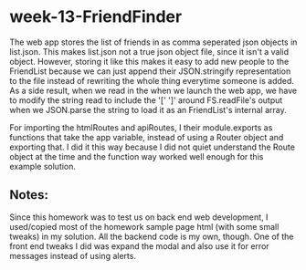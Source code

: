 # week-13-FriendFinder

The web app stores the list of friends in as comma seperated json objects in list.json.  This makes list.json not a true json object file, since it isn't a valid object.  However, storing it like this makes it easy to add new people to the FriendList because we can just append their JSON.stringify representation to the file instead of rewriting the whole thing everytime someone is added.  As a side result, when we read in the when we launch the web app, we have to modify the string read to include the '[' ']' around FS.readFile's output when we JSON.parse the string to load it as an FriendList's internal array.

For importing the htmlRoutes and apiRoutes, I their module.exports as functions that take the app variable, instead of using a Router object and exporting that.  I did it this way because I did not quiet understand the Route object at the time and the function way worked well enough for this example solution.

## Notes:

Since this homework was to test us on back end web development, I used/copied most of the homework sample page html (with some small tweaks) in my solution.  All the backend code is my own, though.
One of the front end tweaks I did was expand the modal and also use it for error messages instead of using alerts.

